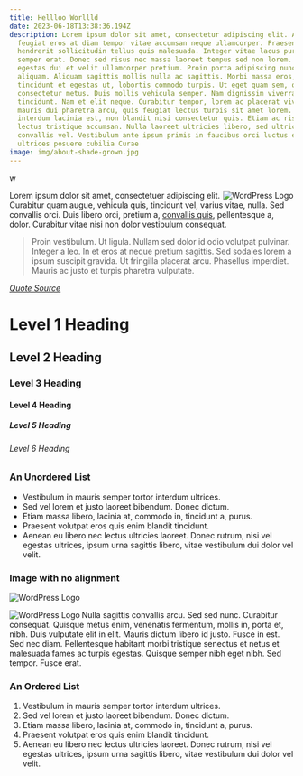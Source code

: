 ```yaml
---
title: Hellloo Worllld
date: 2023-06-18T13:38:36.194Z
description: Lorem ipsum dolor sit amet, consectetur adipiscing elit. Aliquam
  feugiat eros at diam tempor vitae accumsan neque ullamcorper. Praesent
  hendrerit sollicitudin tellus quis malesuada. Integer vitae lacus purus, eget
  semper erat. Donec sed risus nec massa laoreet tempus sed non lorem. Praesent
  egestas dui et velit ullamcorper pretium. Proin porta adipiscing nunc vitae
  aliquam. Aliquam sagittis mollis nulla ac sagittis. Morbi massa eros,
  tincidunt et egestas ut, lobortis commodo turpis. Ut eget quam sem, quis
  consectetur metus. Duis mollis vehicula semper. Nam dignissim viverra
  tincidunt. Nam et elit neque. Curabitur tempor, lorem ac placerat viverra,
  mauris dui pharetra arcu, quis feugiat lectus turpis sit amet lorem. Sed
  interdum lacinia est, non blandit nisi consectetur quis. Etiam ac risus eget
  lectus tristique accumsan. Nulla laoreet ultricies libero, sed ultricies eros
  convallis vel. Vestibulum ante ipsum primis in faucibus orci luctus et
  ultrices posuere cubilia Curae
image: img/about-shade-grown.jpg
---
```

w<p><img align="right" alt="WordPress Logo" src="http://i35.tinypic.com/990wtx.png" class="alignright">Lorem ipsum dolor sit amet, consectetuer adipiscing elit. Curabitur quam augue, vehicula quis, tincidunt vel, varius vitae, nulla. Sed convallis orci. Duis libero orci, pretium a, <a href="#">convallis quis</a>, pellentesque a, dolor. Curabitur vitae nisi non dolor vestibulum consequat. <span id="more-55"></span></p>
<blockquote><p>Proin vestibulum. Ut ligula. Nullam sed dolor id odio volutpat pulvinar. Integer a leo. In et eros at neque pretium sagittis. Sed sodales lorem a ipsum suscipit gravida. Ut fringilla placerat arcu. Phasellus imperdiet. Mauris ac justo et turpis pharetra vulputate.</p></blockquote>
<p><cite><a href="#">Quote Source</a></cite></p>
<h1>Level 1 Heading</h1>
<h2>Level 2 Heading</h2>
<h3>Level 3 Heading</h3>
<h4>Level 4 Heading</h4>
<h5>Level 5 Heading</h5>
<h6>Level 6 Heading</h6>
<h3>An Unordered List</h3>
<ul>
<li>Vestibulum in mauris semper tortor interdum ultrices.</li>
<li>Sed vel lorem et justo laoreet bibendum. Donec dictum.</li>
<li>Etiam massa libero, lacinia at, commodo in, tincidunt a, purus.</li>
<li>Praesent volutpat eros quis enim blandit tincidunt.</li>
<li>Aenean eu libero nec lectus ultricies laoreet. Donec rutrum, nisi vel egestas ultrices, ipsum urna sagittis libero, vitae vestibulum dui dolor vel velit.</li>
</ul>
<h3>Image with no alignment</h3>
<p><img alt="WordPress Logo" src="http://i35.tinypic.com/990wtx.png"></p>
<p><img align="left" alt="WordPress Logo" src="http://i35.tinypic.com/990wtx.png" class="alignleft">Nulla sagittis convallis arcu. Sed sed nunc. Curabitur consequat. Quisque metus enim, venenatis fermentum, mollis in, porta et, nibh. Duis vulputate elit in elit. Mauris dictum libero id justo. Fusce in est. Sed nec diam. Pellentesque habitant morbi tristique senectus et netus et malesuada fames ac turpis egestas. Quisque semper nibh eget nibh. Sed tempor. Fusce erat.</p>
<h3>An Ordered List</h3>
<ol>
<li>Vestibulum in mauris semper tortor interdum ultrices.</li>
<li>Sed vel lorem et justo laoreet bibendum. Donec dictum.</li>
<li>Etiam massa libero, lacinia at, commodo in, tincidunt a, purus.</li>
<li>Praesent volutpat eros quis enim blandit tincidunt.</li>
<li>Aenean eu libero nec lectus ultricies laoreet. Donec rutrum, nisi vel egestas ultrices, ipsum urna sagittis libero, vitae vestibulum dui dolor vel velit.</li>
</ol>